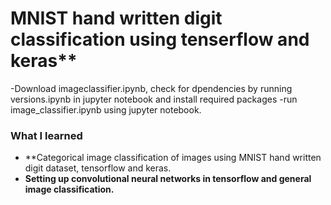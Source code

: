 # MNIST hand written digit classification using tenserflow and keras**
  -Download imageclassifier.ipynb, check for dpendencies by running versions.ipynb in jupyter
  notebook and install required packages
  -run image_classifier.ipynb using jupyter notebook.

### What I learned
* **Categorical image classification of images using MNIST hand written digit dataset,
tensorflow and keras. 
* **Setting up convolutional neural networks in tensorflow and general image classification.**
